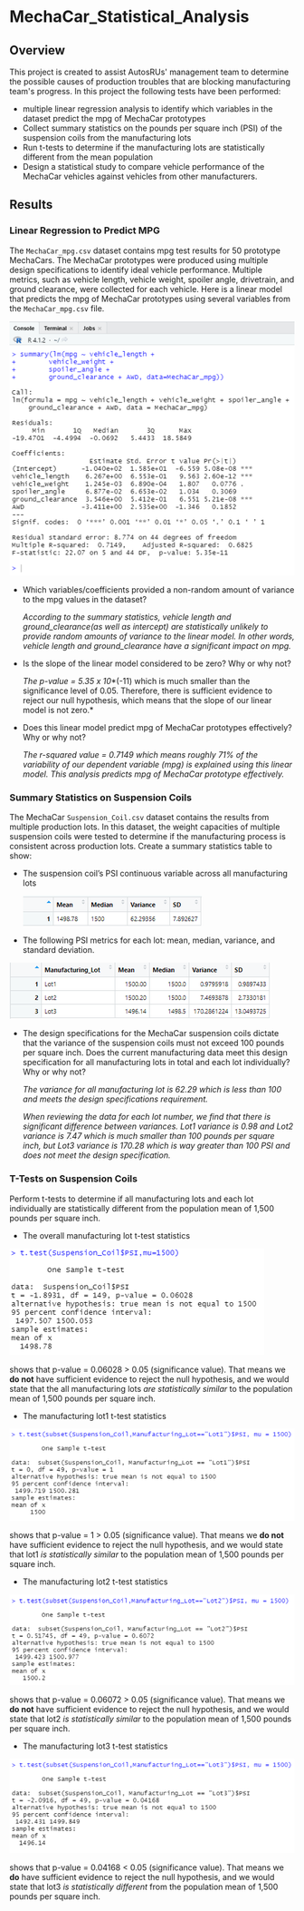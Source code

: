 # MechaCar_Statistical_Analysis

## Overview

This project is created to assist AutosRUs' management team to determine the possible causes of production troubles that are blocking manufacturing team's progress. In this project the following tests have been performed:

- multiple linear regression analysis to identify which variables in the dataset predict the mpg of MechaCar prototypes
- Collect summary statistics on the pounds per square inch (PSI) of the suspension coils from the manufacturing lots
- Run t-tests to determine if the manufacturing lots are statistically different from the mean population
- Design a statistical study to compare vehicle performance of the MechaCar vehicles against vehicles from other manufacturers.



## Results

### Linear Regression to Predict MPG

The `MechaCar_mpg.csv` dataset contains mpg test results for 50 prototype MechaCars. The MechaCar prototypes were produced using multiple design specifications to identify ideal vehicle performance. Multiple metrics, such as vehicle length, vehicle weight, spoiler angle, drivetrain, and ground clearance, were collected for each vehicle. Here is a linear model that predicts the mpg of MechaCar prototypes using several variables from the `MechaCar_mpg.csv` file. 

![lm.png](lm.png)

- Which variables/coefficients provided a non-random amount of variance to the mpg values in the dataset?

  *According to the summary statistics, vehicle length and ground_clearance(as well as intercept) are statistically unlikely to provide random amounts of variance to the linear model. In other words, vehicle length and ground_clearance have a significant impact on mpg.*

- Is the slope of the linear model considered to be zero? Why or why not?

  *The p-value = 5.35 x 10**(-11) which is much smaller than the significance level of 0.05. Therefore, there is sufficient evidence to reject our null hypothesis, which means that the slope of our linear model is not zero.*

- Does this linear model predict mpg of MechaCar prototypes effectively? Why or why not?

  *The r-squared value = 0.7149 which means roughly 71% of the variability of our dependent variable (mpg) is explained using this linear model. This analysis predicts mpg of MechaCar prototype effectively.*



### Summary Statistics on Suspension Coils

The MechaCar `Suspension_Coil.csv` dataset contains the results from multiple production lots. In this dataset, the weight capacities of multiple suspension coils were tested to determine if the manufacturing process is consistent across production lots. Create a summary statistics table to show:

- The suspension coil’s PSI continuous variable across all manufacturing lots

  ![total_summary.png](total_summary.png)

- The following PSI metrics for each lot: mean, median, variance, and standard deviation.

![lot_summary.png](lot_summary.png)

- The design specifications for the MechaCar suspension coils dictate that the variance of the suspension coils must not exceed 100 pounds per square inch. Does the current manufacturing data meet this design specification for all manufacturing lots in total and each lot individually? Why or why not?

  *The variance for all manufacturing lot is 62.29 which is less than 100 and meets the design specifications requirement.* 

  *When reviewing the data for each lot number, we find that there is significant difference between variances.  Lot1 variance is 0.98 and Lot2 variance is 7.47 which is much smaller than 100 pounds per square inch, but Lot3 variance is 170.28 which is way greater than 100 PSI and does not meet the design specification.*



### T-Tests on Suspension Coils

Perform t-tests to determine if all manufacturing lots and each lot individually are statistically different from the population mean of 1,500 pounds per square inch.

- The overall manufacturing lot t-test statistics

![t-test.png](t-test.png)

shows that p-value = 0.06028 > 0.05 (significance value). That means we **do not** have sufficient evidence to reject the null hypothesis, and we would state that the all manufacturing lots *are statistically similar* to  the population mean of 1,500 pounds per square inch.

- The manufacturing lot1 t-test statistics

![t-test1.png](t-test1.png)

shows that p-value = 1 > 0.05 (significance value). That means we **do not** have sufficient evidence to reject the null hypothesis, and we would state that lot1 *is statistically similar* to the population mean of 1,500 pounds per square inch.

- The manufacturing lot2 t-test statistics

![t-test2.png](t-test2.png)

shows that p-value = 0.06072 > 0.05 (significance value). That means we **do not** have sufficient evidence to reject the null hypothesis, and we would state that lot2 *is statistically similar* to the population mean of 1,500 pounds per square inch.

- The manufacturing lot3 t-test statistics

![t-test3.png](t-test3.png)

shows that p-value = 0.04168 < 0.05 (significance value). That means we **do** have sufficient evidence to  reject the null hypothesis, and we would state that lot3 *is statistically different* from the population mean of 1,500 pounds per square inch.